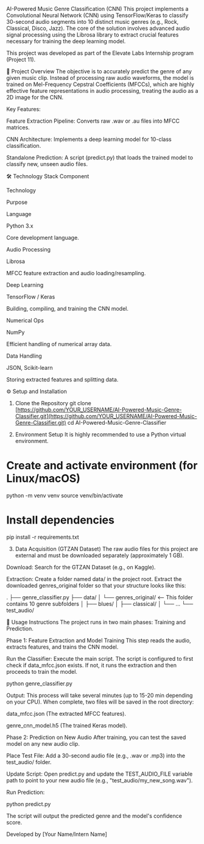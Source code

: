 AI-Powered Music Genre Classification (CNN)
This project implements a Convolutional Neural Network (CNN) using TensorFlow/Keras to classify 30-second audio segments into 10 distinct music genres (e.g., Rock, Classical, Disco, Jazz). The core of the solution involves advanced audio signal processing using the Librosa library to extract crucial features necessary for training the deep learning model.

This project was developed as part of the Elevate Labs Internship program (Project 11).

🚀 Project Overview
The objective is to accurately predict the genre of any given music clip. Instead of processing raw audio waveforms, the model is trained on Mel-Frequency Cepstral Coefficients (MFCCs), which are highly effective feature representations in audio processing, treating the audio as a 2D image for the CNN.

Key Features:

Feature Extraction Pipeline: Converts raw .wav or .au files into MFCC matrices.

CNN Architecture: Implements a deep learning model for 10-class classification.

Standalone Prediction: A script (predict.py) that loads the trained model to classify new, unseen audio files.

🛠️ Technology Stack
Component

Technology

Purpose

Language

Python 3.x

Core development language.

Audio Processing

Librosa

MFCC feature extraction and audio loading/resampling.

Deep Learning

TensorFlow / Keras

Building, compiling, and training the CNN model.

Numerical Ops

NumPy

Efficient handling of numerical array data.

Data Handling

JSON, Scikit-learn

Storing extracted features and splitting data.

⚙️ Setup and Installation
1. Clone the Repository
git clone [https://github.com/YOUR_USERNAME/AI-Powered-Music-Genre-Classifier.git](https://github.com/YOUR_USERNAME/AI-Powered-Music-Genre-Classifier.git)
cd AI-Powered-Music-Genre-Classifier

2. Environment Setup
It is highly recommended to use a Python virtual environment.

# Create and activate environment (for Linux/macOS)
python -m venv venv
source venv/bin/activate

# Install dependencies
pip install -r requirements.txt

3. Data Acquisition (GTZAN Dataset)
The raw audio files for this project are external and must be downloaded separately (approximately 1 GB).

Download: Search for the GTZAN Dataset (e.g., on Kaggle).

Extraction: Create a folder named data/ in the project root. Extract the downloaded genres_original folder so that your structure looks like this:

.
├── genre_classifier.py
├── data/
│   └── genres_original/  <-- This folder contains 10 genre subfolders
│       ├── blues/
│       ├── classical/
│       └── ...
└── test_audio/

🚀 Usage Instructions
The project runs in two main phases: Training and Prediction.

Phase 1: Feature Extraction and Model Training
This step reads the audio, extracts features, and trains the CNN model.

Run the Classifier: Execute the main script. The script is configured to first check if data_mfcc.json exists. If not, it runs the extraction and then proceeds to train the model.

python genre_classifier.py

Output: This process will take several minutes (up to 15-20 min depending on your CPU). When complete, two files will be saved in the root directory:

data_mfcc.json (The extracted MFCC features).

genre_cnn_model.h5 (The trained Keras model).

Phase 2: Prediction on New Audio
After training, you can test the saved model on any new audio clip.

Place Test File: Add a 30-second audio file (e.g., .wav or .mp3) into the test_audio/ folder.

Update Script: Open predict.py and update the TEST_AUDIO_FILE variable path to point to your new audio file (e.g., "test_audio/my_new_song.wav").

Run Prediction:

python predict.py

The script will output the predicted genre and the model's confidence score.

Developed by [Your Name/Intern Name]
